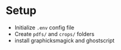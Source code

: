 # Setup

-   Initialize `.env` config file
-   Create `pdfs/` and `crops/` folders
-   install graphicksmagick and ghostscript
